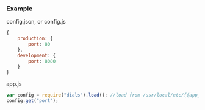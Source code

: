 

### Example


config.json, or config.js
```javascript
{
	production: {
		port: 80
	},
	development: {
		port: 8080
	}
}
```

app.js

```javascript
var config = require("dials").load(); //load from /usr/local/etc/{{app_name}}/config.json
config.get("port");
```